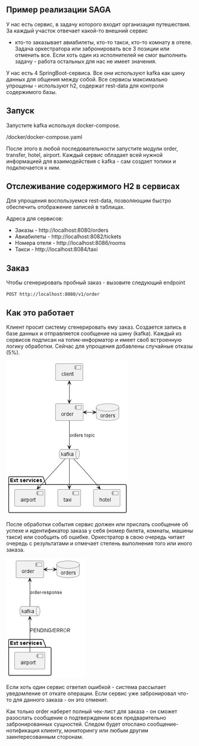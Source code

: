 <h2>Пример реализации SAGA</h2>

У нас есть сервис, в задачу которого входит организация путешествия. За каждый участок отвечает какой-то внешний сервис
- кто-то заказывает авиабилеты, кто-то такси, кто-то комнату в отеле.
Задача оркестратора или забронировать все 3 позиции или отменить все. Если хоть один из исполнителей не смог выполнить
задачу - работа остальных для нас не имеет значения.

У нас есть 4 SpringBoot-сервиса. Все они используют kafka как шину данных для общения между собой.
Все сервисы максимально упрощены - используют h2, содержат rest-data для контроля содержимого базы.

<h2>Запуск</h2>

Запустите kafka используя docker-compose.

/docker/docker-compose.yaml

После этого в любой последовательности запустите модули order, transfer, hotel, airport. Каждый сервис обладает всей
нужной информацией для взаимодействия с kafka - сам создает топики и подключается к ним.

<h2>Отслеживание содержимого H2 в сервисах</h2>

Для упрощения воспользуемся rest-data, позволяющим быстро обеспечить отображение записей в таблицах.

Адреса для сервисов:

- Заказы - http://localhost:8080/orders
- Авиабилеты - http://localhost:8082/tickets
- Номера отеля - http://localhost:8086/rooms
- Такси - http://localhost:8084/taxi

<h2>Заказ</h2>
Чтобы сгенерировать пробный заказ - вызовите следующий endpoint

```
POST http://localhost:8080/v1/order
```

<h2>Как это работает</h2>

Клиент просит систему сгенерировать ему заказ. Создается запись в базе данных и отправляется сообщение на шину (kafka).
Каждый из сервисов подписан на топик-информатор и имеет своб встроенную логику обработки. Сейчас для упрощения добавлены
случайные отказы (5%).

![Схема запроса](/doc/kafka-saga-start.png)

После обработки события сервис должен или прислать сообщение об успехе и идентификатор заказа у себя (номер билета,
комнаты, машины такси) или сообщить об ошибке.
Оркестратор в свою очередь читает очередь с результатами и отмечает степень выполнения того или иного заказа.

![Схема ответа](/doc/kafka-saga-airport-response.png)

Если хоть один сервис ответил ошибкой - система рассылает уведомление от откате операции. Если сервис уже забронировал
что-то для данного заказа - он это отменит.

Как только order наберет полный чек-лист для заказа - он сможет разослать сообщение о подтверждении всех предварительно
забронированных сущностей. Следом будет отослано сообщение-нотификация клиенту, мониторингу или любым другим
заинтересованным сторонам.

